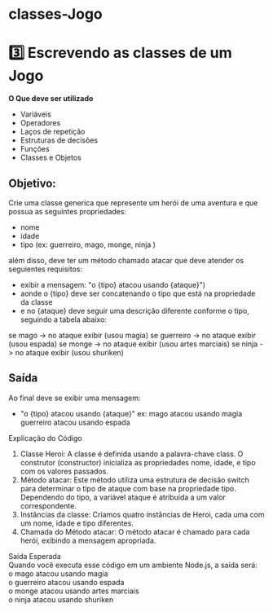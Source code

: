 # classes-Jogo

# 3️⃣ Escrevendo as classes de um Jogo

**O Que deve ser utilizado**

- Variáveis
- Operadores
- Laços de repetição
- Estruturas de decisões
- Funções
- Classes e Objetos

## Objetivo:

Crie uma classe generica que represente um herói de uma aventura e que possua as seguintes propriedades:

- nome
- idade
- tipo (ex: guerreiro, mago, monge, ninja )

além disso, deve ter um método chamado atacar que deve atender os seguientes requisitos:

- exibir a mensagem: "o {tipo} atacou usando {ataque}")
- aonde o {tipo} deve ser concatenando o tipo que está na propriedade da classe
- e no {ataque} deve seguir uma descrição diferente conforme o tipo, seguindo a tabela abaixo:

se mago -> no ataque exibir (usou magia)
se guerreiro -> no ataque exibir (usou espada)
se monge -> no ataque exibir (usou artes marciais)
se ninja -> no ataque exibir (usou shuriken)

## Saída

Ao final deve se exibir uma mensagem:

- "o {tipo} atacou usando {ataque}"
  ex: mago atacou usando magia
  guerreiro atacou usando espada

Explicação do Código<br>
1. Classe Heroi: A classe é definida usando a palavra-chave class. O construtor (constructor) inicializa as propriedades nome, idade, e tipo com os valores passados.<br>
2. Método atacar: Este método utiliza uma estrutura de decisão switch para determinar o tipo de ataque com base na propriedade tipo. Dependendo do tipo, a variável ataque é atribuída a um valor correspondente.<br>
3. Instâncias da classe: Criamos quatro instâncias de Heroi, cada uma com um nome, idade e tipo diferentes.<br>
4. Chamada do Método atacar: O método atacar é chamado para cada herói, exibindo a mensagem apropriada.<br>

Saída Esperada<br>
Quando você executa esse código em um ambiente Node.js, a saída será:<br>
o mago atacou usando magia<br>
o guerreiro atacou usando espada<br>
o monge atacou usando artes marciais<br>
o ninja atacou usando shuriken
